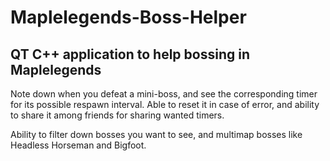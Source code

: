 # Maplelegends-Boss-Helper

## QT C++ application to help bossing in Maplelegends

Note down when you defeat a mini-boss, and see the corresponding timer for its possible respawn interval. Able to reset it in case of error, and ability to share it among friends for sharing wanted timers.

Ability to filter down bosses you want to see, and multimap bosses like Headless Horseman and Bigfoot.
